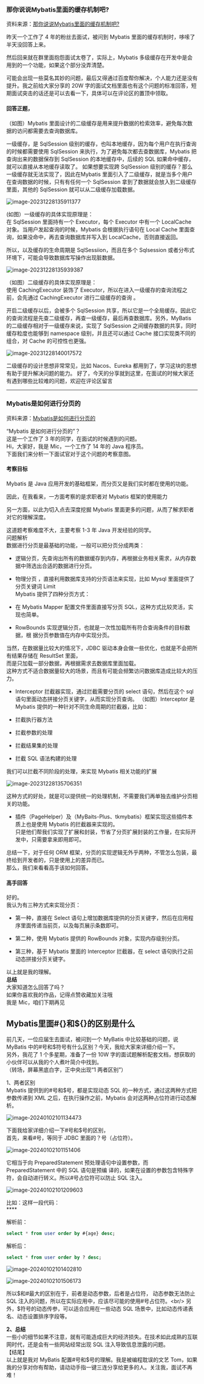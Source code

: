 ### 那你说说Mybatis里面的缓存机制吧?

资料来源：[那你说说Mybatis里面的缓存机制吧?](https://www.toutiao.com/video/7087139756894585357/?from_scene=all)

昨天一个工作了 4 年的粉丝去面试，被问到 Mybatis 里面的缓存机制时，哆嗦了半天没回答上来。<br/>

然后回来就在群里面抱怨面试太卷了，实际上，Mybatis 多级缓存在开发中是会用到的一个功能，如果这个部分没弄清楚。<br/>

可能会出现一些莫名其妙的问题，最后又得通过百度帮你解决，个人能力还是没有提升。我之前给大家分享的 20W 字的面试文档里面也有这个问题的标准回答，短期面试突击的话还是可以去看一下，具体可以在评论区的置顶中领取。<br/>

#### 回答正题，
（如图）Mybatis 里面设计的二级缓存是用来提升数据的检索效率，避免每次数据的访问都需要去查询数据库。<br/>

一级缓存，是 SqlSession 级别的缓存，也叫本地缓存，因为每个用户在执行查询的时候都需要使用 SqlSession 来执行，为了避免每次都去查数据库，Mybatis 把查询出来的数据保存到 SqlSession 的本地缓存中，后续的 SQL 如果命中缓存，就可以直接从本地缓存读取了。
如果想要实现跨 SqlSession 级别的缓存？那么一级缓存就无法实现了，因此在Mybatis 里面引入了二级缓存，就是当多个用户在查询数据的时候，只有有任何一个 SqlSession 拿到了数据就会放入到二级缓存里面，其他的 SqlSession 就可以从二级缓存加载数据。  <br/>

![image-20231228135911377](img/image-20231228135911377.png)

(如图）一级缓存的具体实现原理是：<br/>
在 SqlSession 里面持有一个 Executor，每个 Executor 中有一个 LocalCache 对象。当用户发起查询的时候，Mybatis 会根据执行语句在 Local Cache 里面查询，如果没命中，再去查询数据库并写入到 LocalCache，否则直接返回。<br/>

所以，以及缓存的生命周期是 SqlSessiion，而且在多个 Sqlsession 或者分布式环境下，可能会导致数据库写操作出现脏数据。  <br/>

![image-20231228135939387](img/image-20231228135939387.png)



（如图）二级缓存的具体实现原理是：<br/>
使用 CachingExecutor 装饰了 Executor，所以在进入一级缓存的查询流程之前，会先通过 CachingExecutor 进行二级缓存的查询 。<br/>

开启二级缓存以后，会被多个 SqlSession 共享，所以它是一个全局缓存。因此它的查询流程是先查二级缓存，再查一级缓存，最后再查数据库。另外，MyBatis 的二级缓存相对于一级缓存来说，实现了 SqlSession 之间缓存数据的共享，同时缓存粒度也能够到 namespace 级别，并且还可以通过 Cache 接口实现类不同的组合，对 Cache 的可控性也更强。  <br/>

![image-20231228140017572](img/image-20231228140017572.png)



二级缓存的设计思想非常常见，比如 Nacos、Eureka 都用到了，学习这块的思想有助于提升解决问题的能力。
好了，今天的分享就到这里，在面试的时候大家还有遇到哪些比较难的问题，欢迎在评论区留言  <br/>

<hr/>


### Mybatis是如何进行分页的

资料来源：[Mybatis是如何进行分页的](https://www.toutiao.com/video/7137869607662158350/?from_scene=all)

“Mybatis 是如何进行分页的”？<br/>
这是一个工作了 3 年的同学，在面试的时候遇到的问题。<br/>
Hi，大家好，我是 Mic，一个工作了 14 年的 Java 程序员。<br/>
下面我们来分析一下面试官对于这个问题的考察意图。<br/>

#### 考察目标
Mybatis 是 Java 应用开发的基础框架，而分页又是我们实时都在使用的功能。<br/>

因此，在我看来，一方面考察的是求职者对 Mybatis 框架的使用能力<br/>

另一方面，以此为切入点去深度挖掘 Mybatis 里面更多的问题，从而了解求职者对它的理解深度。<br/>

这道题考察难度不大，主要考察 1-3 年 Java 开发经验的同学。<br/>
问题解析<br/>
数据进行分页是最基础的功能，一般可以把分页分成两类：<br/>

- 逻辑分页，先查询出所有的数据缓存到内存，再根据业务相关需求，从内存数据中筛选出合适的数据进行分页。 <br/>
  
- 物理分页 ，直接利用数据库支持的分页语法来实现，比如 Mysql 里面提供了分页关键词 Limit<br/>
  Mybatis 提供了四种分页方式：<br/>
  
- 在 Mybatis Mapper 配置文件里面直接写分页 SQL，这种方式比较灵活，实现也简单。<br/>
  
- RowBounds 实现逻辑分页，也就是一次性加载所有符合查询条件的目标数据，根
  据分页参数值在内存中实现分页。  <br/>

当然，在数据量比较大的情况下，JDBC 驱动本身会做一些优化，也就是不会把所有结果存储在 ResultSet 里面，<br/>
而是只加载一部分数据，再根据需求去数据库里面加载。<br/>
这种方式不适合数据量较大的场景，而且有可能会频繁访问数据库造成比较大的压力。<br/>

- Interceptor 拦截器实现，通过拦截需要分页的 select 语句，然后在这个 sql 语句里面动态拼接分页关键字，从而实现分页查询。
  （如图）Interceptor 是 Mybatis 提供的一种针对不同生命周期的拦截器，比如：<br/>
  
- 拦截执行器方法<br/>

- 拦截参数的处理<br/>

- 拦截结果集的处理<br/>

- 拦截 SQL 语法构建的处理<br/>

我们可以拦截不同阶段的处理，来实现 Mybatis 相关功能的扩展  <br/>

![image-20231228135706351](img/image-20231228135706351.png)



这种方式的好处，就是可以提供统一的处理机制，不需要我们再单独去维护分页相关的功能。<br/>

- 插件（PageHelper）及（MyBaits-Plus、tkmybatis）框架实现这些插件本质上也是使用 Mybatis 的拦截器来实现的。<br/>
  只是他们帮我们实现了扩展和封装，节省了分页扩展封装的工作量，在实际开发中，只需要拿来即用即可。  <br/>

总结一下，对于任何 ORM 框架，分页的实现逻辑无外乎两种，不管怎么包装，最终给到开发者的，只是使用上的差异而已。<br/>
那么，我们来看看高手该如何回答。<br/>

#### 高手回答
好的。<br/>
我认为有三种方式来实现分页：<br/>

- 第一种，直接在 Select 语句上增加数据库提供的分页关键字，然后在应用程序里面传递当前页，以及每页展示条数即可。 <br/>
  
- 第二种，使用 Mybatis 提供的 RowBounds 对象，实现内存级别分页。<br/>

- 第三种，基于 Mybatis 里面的 Interceptor 拦截器，在 select 语句执行之前动态拼接分页关键字。<br/>

以上就是我的理解。<br/>
**总结**<br/>
大家知道怎么回答了吗？<br/>
如果你喜欢我的作品，记得点赞收藏加关注哦<br/>
我是 Mic，咱们下期再见  <br/>

## Mybatis里面#{}和${}的区别是什么
前几天，一位应届生去面试，被问到一个 MyBatis 中比较基础的问题，说 MyBatis 中的#号和$符号有什么区别？今天，我给大家来详细介绍一下。<br/>
另外，我花了 1 个多星期，准备了一份 10W 字的面试题解析配套文档，想获取的小伙伴可以从我的个人煮叶简介中找到。<br/>
（转场，屏幕黑底白字，正中央出现“1 两者区别”）<br/>

1、两者区别<br/>
Mybatis 提供到的#号和$号，都是实现动态 SQL 的一种方式，通过这两种方式把参数传递到 XML 之后，在执行操作之前，Mybatis 会对这两种占位符进行动态解析。 <br/>

![image-20240102101134473](img/image-20240102101134473.png)

下面我给家详细介绍一下#号和$号的区别，<br/>
首先，来看#号，等同于 JDBC 里面的？号（占位符）。  <br/>

![image-20240102101151406](img/image-20240102101151406.png)

它相当于向 PreparedStatement 预处理语句中设置参数，而 PreparedStatement 中的 SQL 语句是预编
译的，如果在设置的参数包含特殊字符，会自动进行转义。所以#号占位符可以防止 SQL 注入。  

![image-20240102101209603](img/image-20240102101209603.png)

比如：这样一段代码：  <br/>****

解析前：<br/>

```sql
select * from user order by #{age} desc;
```


解析后：<br/>

```sql
select * from user order by ? desc;  
```

![image-20240102101402810](img/image-20240102101402810.png)

![image-20240102101506173](img/image-20240102101506173.png)



所以$和#最大的区别在于，前者是动态参数，后者是占位符， 动态参数无法防止 SQL 注入的问题，所以在实际应用中，应该尽可能的使用#号占位符。<br/>
另外，$符号的动态传参，可以适合应用在一些动态 SQL 场景中，比如动态传递表名、动态设置排序字段等。  <br/>

**2、总结**<br/>
一些小的细节如果不注意，就有可能造成巨大的经济损失。在技术如此成熟的互联网时代，还是会有一些网站经常出现 SQL 注入导致信息泄露的问题。<br/>
【结尾】<br/>
以上就是我对 MyBatis 配置#号和$号的理解。我是被编程耽误的文艺 Tom，如果我的分享对你有帮助，请动动手指一键三连分享给更多的人。关注我，面试不再难！  <br/>